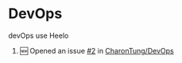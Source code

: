 # DevOps
devOps use 
Heelo

<!--START_SECTION:activity-->
1. 🆕 Opened an issue [#2](https://github.com/CharonTung/DevOps/issues/2) in [CharonTung/DevOps](https://github.com/CharonTung/DevOps)
<!--END_SECTION:activity-->
